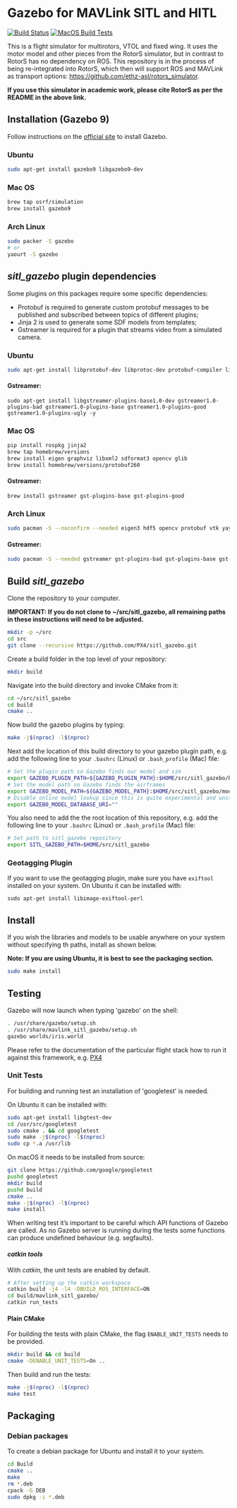 # Gazebo for MAVLink SITL and HITL

[![Build Status](https://github.com/PX4/sitl_gazebo/workflows/Build%20Tests/badge.svg)](https://github.com/PX4/sitl_gazebo/actions?query=workflow%3A%22Build+Tests%22) [![MacOS Build Tests](https://github.com/PX4/sitl_gazebo/workflows/MacOS%20Build%20Tests/badge.svg)](https://github.com/PX4/sitl_gazebo/actions?query=workflow%3A%22MacOS+Build+Tests%22) 

This is a flight simulator for multirotors, VTOL and fixed wing. It uses the motor model and other pieces from the RotorS simulator, but in contrast to RotorS has no dependency on ROS. This repository is in the process of being re-integrated into RotorS, which then will support ROS and MAVLink as transport options: https://github.com/ethz-asl/rotors_simulator.

**If you use this simulator in academic work, please cite RotorS as per the README in the above link.**


## Installation (Gazebo 9)

Follow instructions on the [official site](http://gazebosim.org/tutorials?cat=install) to install Gazebo.

### Ubuntu

```bash
sudo apt-get install gazebo9 libgazebo9-dev
```

### Mac OS

```bash
brew tap osrf/simulation
brew install gazebo9
```

### Arch Linux

```bash
sudo packer -S gazebo
# or
yaourt -S gazebo
```


## *sitl_gazebo* plugin dependencies

Some plugins on this packages require some specific dependencies:

* Protobuf is required to generate custom protobuf messages to be published and subscribed between topics of different plugins;
* Jinja 2 is used to generate some SDF models from templates;
* Gstreamer is required for a plugin that streams video from a simulated camera.


### Ubuntu 

```bash
sudo apt-get install libprotobuf-dev libprotoc-dev protobuf-compiler libeigen3-dev libxml2-utils python-rospkg python-jinja2
```

#### Gstreamer:
```
sudo apt-get install libgstreamer-plugins-base1.0-dev gstreamer1.0-plugins-bad gstreamer1.0-plugins-base gstreamer1.0-plugins-good gstreamer1.0-plugins-ugly -y
```


### Mac OS

```bash
pip install rospkg jinja2
brew tap homebrew/versions
brew install eigen graphviz libxml2 sdformat3 opencv glib
brew install homebrew/versions/protobuf260
```

#### Gstreamer:
```
brew install gstreamer gst-plugins-base gst-plugins-good
```

### Arch Linux

```bash
sudo pacman -S --noconfirm --needed eigen3 hdf5 opencv protobuf vtk yay python2-jinja
```

#### Gstreamer:
```bash
sudo pacman -S --needed gstreamer gst-plugins-bad gst-plugins-base gst-plugins-base-libs gst-plugins-good gst-plugins-ugly
```


## Build *sitl_gazebo*

Clone the repository to your computer.

**IMPORTANT: If you do not clone to ~/src/sitl_gazebo, all remaining paths in these instructions will need to be adjusted.**

```bash
mkdir -p ~/src
cd src
git clone --recursive https://github.com/PX4/sitl_gazebo.git
```

Create a build folder in the top level of your repository:

```bash
mkdir build
```

Navigate into the build directory and invoke CMake from it:

```bash
cd ~/src/sitl_gazebo
cd build
cmake ..
```

Now build the gazebo plugins by typing:

```bash
make -j$(nproc) -l$(nproc)
```

Next add the location of this build directory to your gazebo plugin path, e.g. add the following line to your `.bashrc` (Linux) or `.bash_profile` (Mac) file:

```bash
# Set the plugin path so Gazebo finds our model and sim
export GAZEBO_PLUGIN_PATH=${GAZEBO_PLUGIN_PATH}:$HOME/src/sitl_gazebo/build
# Set the model path so Gazebo finds the airframes
export GAZEBO_MODEL_PATH=${GAZEBO_MODEL_PATH}:$HOME/src/sitl_gazebo/models
# Disable online model lookup since this is quite experimental and unstable
export GAZEBO_MODEL_DATABASE_URI=""
```

You also need to add the the root location of this repository, e.g. add the following line to your `.bashrc` (Linux) or `.bash_profile` (Mac) file:

```bash
# Set path to sitl_gazebo repository
export SITL_GAZEBO_PATH=$HOME/src/sitl_gazebo
```


### Geotagging Plugin
If you want to use the geotagging plugin, make sure you have `exiftool` installed on your system. On Ubuntu it can be installed with:

```
sudo apt-get install libimage-exiftool-perl
```


## Install

If you wish the libraries and models to be usable anywhere on your system without
specifying th paths, install as shown below.

**Note: If you are using Ubuntu, it is best to see the packaging section.**

```bash
sudo make install
```


## Testing

Gazebo will now launch when typing 'gazebo' on the shell:

```bash
. /usr/share/gazebo/setup.sh
. /usr/share/mavlink_sitl_gazebo/setup.sh
gazebo worlds/iris.world
```

Please refer to the documentation of the particular flight stack how to run it against this framework, e.g. [PX4](http://dev.px4.io/simulation-gazebo.html)


### Unit Tests

For building and running test an installation of 'googletest' is needed.

On Ubuntu it can be installed with:

```bash
sudo apt-get install libgtest-dev
cd /usr/src/googletest
sudo cmake . && cd googletest
sudo make -j$(nproc) -l$(nproc)
sudo cp *.a /usr/lib
```

On macOS it needs to be installed from source:

```bash
git clone https://github.com/google/googletest
pushd googletest
mkdir build
pushd build
cmake ..
make -j$(nproc) -l$(nproc)
make install
```

When writing test it’s important to be careful which API functions of Gazebo are called. As no Gazebo server is running during the tests some functions can produce undefined behaviour (e.g. segfaults).


#### *catkin tools*

With *catkin*, the unit tests are enabled by default.

```bash
# After setting up the catkin workspace
catkin build -j4 -l4 -DBUILD_ROS_INTERFACE=ON
cd build/mavlink_sitl_gazebo/
catkin run_tests
```

#### Plain CMake

For building the tests with plain CMake, the flag `ENABLE_UNIT_TESTS` needs to be provided.

```bash
mkdir build && cd build
cmake -DENABLE_UNIT_TESTS=On ..
```

Then build and run the tests:

```bash
make -j$(nproc) -l$(nproc)
make test
```


## Packaging

### Debian packages

To create a debian package for Ubuntu and install it to your system.

```bash
cd Build
cmake ..
make
rm *.deb
cpack -G DEB
sudo dpkg -i *.deb
```
